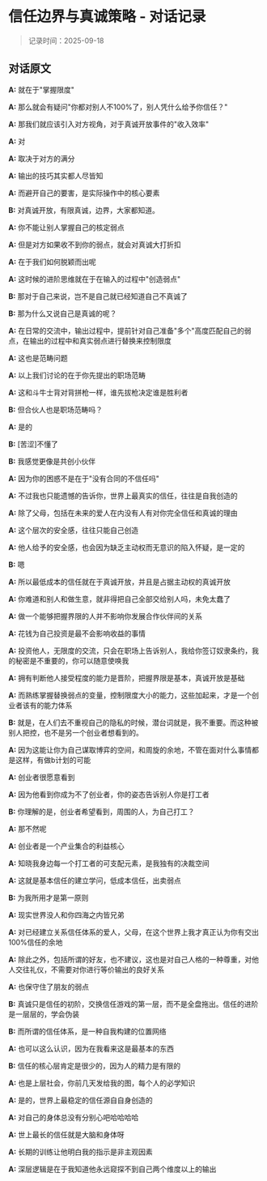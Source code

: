 # 信任边界与真诚策略 - 对话记录
> 记录时间：2025-09-18

## 对话原文

**A:** 就在于"掌握限度"

**A:** 那么就会有疑问"你都对别人不100%了，别人凭什么给予你信任？"

**A:** 那我们就应该引入对方视角，对于真诚开放事件的"收入效率"

**A:** 对

**A:** 取决于对方的满分

**A:** 输出的技巧其实都人尽皆知

**A:** 而避开自己的要害，是实际操作中的核心要素

**B:** 对真诚开放，有限真诚，边界，大家都知道。

**A:** 你不能让别人掌握自己的核定弱点

**A:** 但是对方如果收不到你的弱点，就会对真诚大打折扣

**A:** 在于我们如何脱颖而出呢

**A:** 这时候的进阶思维就在于在输入的过程中"创造弱点"

**B:** 那对于自己来说，岂不是自己就已经知道自己不真诚了

**B:** 那为什么又说自己是真诚的呢？

**A:** 在日常的交流中，输出过程中，提前针对自己准备"多个"高度匹配自己的弱点，在输出的过程中和真实弱点进行替换来控制限度

**A:** 这也是范畴问题

**A:** 以上我们讨论的在于你先提出的职场范畴

**A:** 这和斗牛士背对背拼枪一样，谁先拔枪决定谁是胜利者

**B:** 但合伙人也是职场范畴吗？

**A:** 是的

**B:** [苦涩]不懂了

**B:** 我感觉更像是共创小伙伴

**A:** 因为你的困惑不是在于"没有合同的不信任吗"

**A:** 不过我也只能遗憾的告诉你，世界上最真实的信任，往往是自我创造的

**A:** 除了父母，包括在未来的爱人在内没有人有对你完全信任和真诚的理由

**A:** 这个层次的安全感，往往只能自己创造

**A:** 他人给予的安全感，也会因为缺乏主动权而无意识的陷入怀疑，是一定的

**B:** 嗯

**A:** 所以最低成本的信任就在于真诚开放，并且是占据主动权的真诚开放

**A:** 你难道和别人和做生意，就非得把自己全部交给别人吗，未免太蠢了

**A:** 做一个能够把握界限的人并不影响你发展合作伙伴间的关系

**A:** 花钱为自己投资是最不会影响收益的事情

**A:** 投资他人，无限度的交流，只会在职场上告诉别人，我给你签订奴隶条约，我的秘密是不重要的，你可以随意使唤我

**A:** 拥有判断他人接受程度的能力是晋阶，把握界限是基本，真诚开放是基础

**A:** 而熟练掌握替换弱点的变量，控制限度大小的能力，这些加起来，才是一个创业者该有的能力体系

**B:** 就是，在人们去不重视自己的隐私的时候，潜台词就是，我不重要。而这种被别人把控，也不是另一个创业者想看到的。

**A:** 因为这能让你为自己谋取博弈的空间，和周旋的余地，不管在面对什么事情都是这样，有做b计划的可能

**A:** 创业者很愿意看到

**A:** 因为他看到你成为不了创业者，你的姿态告诉别人你是打工者

**B:** 你理解的是，创业者希望看到，周围的人，为自己打工？

**A:** 那不然呢

**A:** 创业者是一个产业集合的利益核心

**A:** 知晓我身边每一个打工者的可支配元素，是我独有的决裁空间

**A:** 这就是基本信任的建立学问，低成本信任，出卖弱点

**B:** 为我所用才是第一原则

**A:** 现实世界没人和你四海之内皆兄弟

**A:** 对已经建立关系信任体系的爱人，父母，在这个世界上我才真正认为你有交出100%信任的余地

**A:** 除此之外，包括所谓的好友，也不建议，这也是对自己人格的一种尊重，对他人交往礼仪，不需要对你进行等价输出的良好关系

**A:** 也保守住了朋友的弱点

**B:** 真诚只是信任的初阶，交换信任游戏的第一层，而不是全盘拖出。信任的进阶是一层层的，学会伪装

**B:** 而所谓的信任体系，是一种自我构建的位置网络

**A:** 也可以这么认识，因为在我看来这是最基本的东西

**B:** 信任的核心层肯定是很少的，因为人的精力是有限的

**A:** 也是上层社会，你前几天发给我的图，每个人的必学知识

**A:** 是的，世界上最稳定的信任源自自身创造的

**A:** 对自己的身体总没有分别心吧哈哈哈哈

**A:** 世上最长的信任就是大脑和身体呀

**A:** 长期的训练让他明白我的指示是非主观因素

**A:** 深层逻辑是在于我知道他永远窥探不到自己两个维度以上的输出